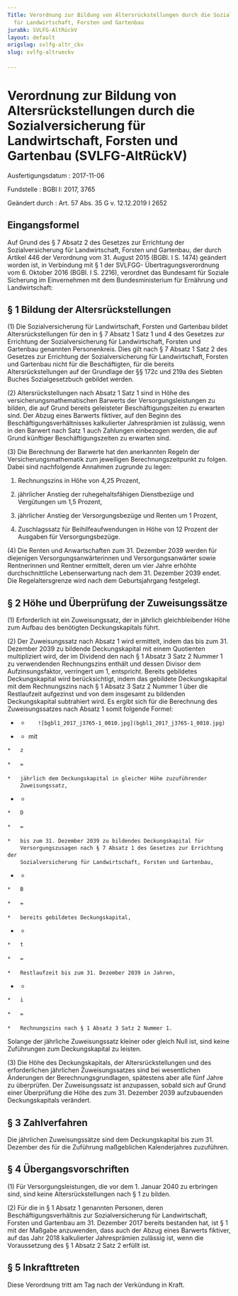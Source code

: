 ```yaml
---
Title: Verordnung zur Bildung von Altersrückstellungen durch die Sozialversicherung
  für Landwirtschaft, Forsten und Gartenbau
jurabk: SVLFG-AltRückV
layout: default
origslug: svlfg-altr_ckv
slug: svlfg-altrueckv

---
```


# Verordnung zur Bildung von Altersrückstellungen durch die Sozialversicherung für Landwirtschaft, Forsten und Gartenbau (SVLFG-AltRückV)

Ausfertigungsdatum
:   2017-11-06

Fundstelle
:   BGBl I: 2017, 3765

Geändert durch
:   Art. 57 Abs. 35 G v. 12.12.2019 I 2652


## Eingangsformel

Auf Grund des § 7 Absatz 2 des Gesetzes zur Errichtung der
Sozialversicherung für Landwirtschaft, Forsten und Gartenbau, der
durch Artikel 446 der Verordnung vom 31. August 2015 (BGBl. I S. 1474)
geändert worden ist, in Verbindung mit § 1 der SVLFGG-
Übertragungsverordnung vom 6. Oktober 2016 (BGBl. I S. 2216),
verordnet das Bundesamt für Soziale Sicherung im Einvernehmen mit dem
Bundesministerium für Ernährung und Landwirtschaft:


## § 1 Bildung der Altersrückstellungen

(1) Die Sozialversicherung für Landwirtschaft, Forsten und Gartenbau
bildet Altersrückstellungen für den in § 7 Absatz 1 Satz 1 und 4 des
Gesetzes zur Errichtung der Sozialversicherung für Landwirtschaft,
Forsten und Gartenbau genannten Personenkreis. Dies gilt nach § 7
Absatz 1 Satz 2 des Gesetzes zur Errichtung der Sozialversicherung für
Landwirtschaft, Forsten und Gartenbau nicht für die Beschäftigten, für
die bereits Altersrückstellungen auf der Grundlage der §§ 172c und
219a des Siebten Buches Sozialgesetzbuch gebildet werden.

(2) Altersrückstellungen nach Absatz 1 Satz 1 sind in Höhe des
versicherungsmathematischen Barwerts der Versorgungsleistungen zu
bilden, die auf Grund bereits geleisteter Beschäftigungszeiten zu
erwarten sind. Der Abzug eines Barwerts fiktiver, auf den Beginn des
Beschäftigungsverhältnisses kalkulierter Jahresprämien ist zulässig,
wenn in den Barwert nach Satz 1 auch Zahlungen einbezogen werden, die
auf Grund künftiger Beschäftigungszeiten zu erwarten sind.

(3) Die Berechnung der Barwerte hat den anerkannten Regeln der
Versicherungsmathematik zum jeweiligen Berechnungszeitpunkt zu folgen.
Dabei sind nachfolgende Annahmen zugrunde zu legen:

1.  Rechnungszins in Höhe von 4,25 Prozent,


2.  jährlicher Anstieg der ruhegehaltsfähigen Dienstbezüge und Vergütungen
    um 1,5 Prozent,


3.  jährlicher Anstieg der Versorgungsbezüge und Renten um 1 Prozent,


4.  Zuschlagssatz für Beihilfeaufwendungen in Höhe von 12 Prozent der
    Ausgaben für Versorgungsbezüge.




(4) Die Renten und Anwartschaften zum 31. Dezember 2039 werden für
diejenigen Versorgungsanwärterinnen und Versorgungsanwärter sowie
Rentnerinnen und Rentner ermittelt, deren um vier Jahre erhöhte
durchschnittliche Lebenserwartung nach dem 31. Dezember 2039 endet.
Die Regelaltersgrenze wird nach dem Geburtsjahrgang festgelegt.


## § 2 Höhe und Überprüfung der Zuweisungssätze

(1) Erforderlich ist ein Zuweisungssatz, der in jährlich
gleichbleibender Höhe zum Aufbau des benötigten Deckungskapitals
führt.

(2) Der Zuweisungssatz nach Absatz 1 wird ermittelt, indem das bis zum
31\. Dezember 2039 zu bildende Deckungskapital mit einem Quotienten
multipliziert wird, der im Dividend den nach § 1 Absatz 3 Satz 2
Nummer 1 zu verwendenden Rechnungszins enthält und dessen Divisor dem
Aufzinsungsfaktor, verringert um 1, entspricht. Bereits gebildetes
Deckungskapital wird berücksichtigt, indem das gebildete
Deckungskapital mit dem Rechnungszins nach § 1 Absatz 3 Satz 2 Nummer
1 über die Restlaufzeit aufgezinst und von dem insgesamt zu bildenden
Deckungskapital subtrahiert wird. Es ergibt sich für die Berechnung
des Zuweisungssatzes nach Absatz 1 somit folgende Formel:

*    *        ![bgbl1_2017_j3765-1_0010.jpg](bgbl1_2017_j3765-1_0010.jpg)



*    *   mit

    *   z

    *   =

    *   jährlich dem Deckungskapital in gleicher Höhe zuzuführender
        Zuweisungssatz,


*    *
    *   D

    *   =

    *   bis zum 31. Dezember 2039 zu bildendes Deckungskapital für
        Versorgungszusagen nach § 7 Absatz 1 des Gesetzes zur Errichtung der
        Sozialversicherung für Landwirtschaft, Forsten und Gartenbau,


*    *
    *   B

    *   =

    *   bereits gebildetes Deckungskapital,


*    *
    *   t

    *   =

    *   Restlaufzeit bis zum 31. Dezember 2039 in Jahren,


*    *
    *   i

    *   =

    *   Rechnungszins nach § 1 Absatz 3 Satz 2 Nummer 1.



Solange der jährliche Zuweisungssatz kleiner oder gleich Null ist,
sind keine Zuführungen zum Deckungskapital zu leisten.

(3) Die Höhe des Deckungskapitals, der Altersrückstellungen und des
erforderlichen jährlichen Zuweisungssatzes sind bei wesentlichen
Änderungen der Berechnungsgrundlagen, spätestens aber alle fünf Jahre
zu überprüfen. Der Zuweisungssatz ist anzupassen, sobald sich auf
Grund einer Überprüfung die Höhe des zum 31. Dezember 2039
aufzubauenden Deckungskapitals verändert.


## § 3 Zahlverfahren

Die jährlichen Zuweisungssätze sind dem Deckungskapital bis zum 31.
Dezember des für die Zuführung maßgeblichen Kalenderjahres zuzuführen.


## § 4 Übergangsvorschriften

(1) Für Versorgungsleistungen, die vor dem 1. Januar 2040 zu erbringen
sind, sind keine Altersrückstellungen nach § 1 zu bilden.

(2) Für die in § 1 Absatz 1 genannten Personen, deren
Beschäftigungsverhältnis zur Sozialversicherung für Landwirtschaft,
Forsten und Gartenbau am 31. Dezember 2017 bereits bestanden hat, ist
§ 1 mit der Maßgabe anzuwenden, dass auch der Abzug eines Barwerts
fiktiver, auf das Jahr 2018 kalkulierter Jahresprämien zulässig ist,
wenn die Voraussetzung des § 1 Absatz 2 Satz 2 erfüllt ist.


## § 5 Inkrafttreten

Diese Verordnung tritt am Tag nach der Verkündung in Kraft.

